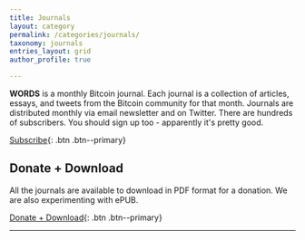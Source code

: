 ```yaml
---
title: Journals
layout: category
permalink: /categories/journals/
taxonomy: journals
entries_layout: grid
author_profile: true

---
```


**WORDS** is a monthly Bitcoin journal. Each journal is a collection of articles, essays, and tweets from the Bitcoin community for that month. Journals are distributed monthly via email newsletter and on Twitter. There are hundreds of subscribers. You should sign up too - apparently it's pretty good.

[<i class="far fa-envelope"></i> Subscribe](https://mailchi.mp/59e9fda5b387/words){: .btn .btn--primary}

## Donate + Download
All the journals are available to download in PDF format for a donation. We are also experimenting with ePUB. 

[<i class="fas fa-book"></i> Donate + Download](https://bitcoinwords.github.io/pdf/){: .btn .btn--primary}

***
